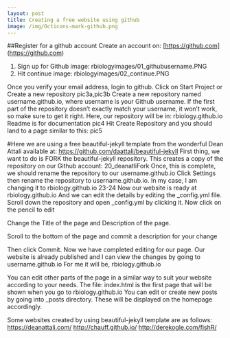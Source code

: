 ```yaml
---
layout: post
title: Creating a free website using github
image: /img/Octicons-mark-github.png
---
```


##Register for a github account
Create an account on: [https://github.com] (https://github.com)
1. Sign up for Github
image: rbiologyimages/01_githubusername.PNG 
2. Hit continue
image: rbiologyimages/02_continue.PNG

Once you verify your email address, login to github.
Click on Start Project or Create a new repository
pic3a,pic3b
Create a new repository named username.github.io, where username is your Github username. If the first part of the repository doesn’t exactly match your username, it won’t work, so make sure to get it right. Here, our repository will be in: rbiology.github.io Readme is for documentation
pic4
Hit Create Repository and you should land to a page similar to this:
pic5

#Here we are using a free beautiful-jekyll template from the wonderful Dean Attali available at: https://github.com/daattali/beautiful-jekyll
First thing, we want to do is FORK the beautiful-jekyll repository. This creates a copy of the repository on our Github account:
20_deanatliFork
Once, this is complete, we should rename the repository to our username.github.io
Click Settings then rename the repository to username.github.io. In my case, I am changing it to rbiology.github.io
23-24
Now our website is ready at rbiology.github.io
And we can edit the details by editing the _config.yml file. Scroll down the repository and open _config.yml by clicking it.
Now click on the pencil to edit

Change the Title of the page and Description of the page.

Scroll to the bottom of the page and commit a description for your change

Then click Commit.
Now we have completed editing for our page. 
Our website is already published and I can view the changes by going to username.github.io For me it will be, rbiology.github.io

You can edit other parts of the page in a similar way to suit your website according to your needs.
The file: index.html is the first page that will be shown when you go to rbiology.github.io
You can edit or create new posts by going into _posts directory. These will be displayed on the homepage accordingly.

Some websites created by using beautiful-jekyll template are as follows:
https://deanattali.com/
http://chauff.github.io/
http://derekogle.com/fishR/

